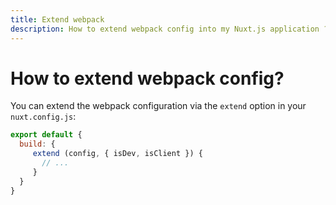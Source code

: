 ```yaml
---
title: Extend webpack
description: How to extend webpack config into my Nuxt.js application ?
---
```


# How to extend webpack config?

You can extend the webpack configuration via the `extend` option in your `nuxt.config.js`:

```js
export default {
  build: {
     extend (config, { isDev, isClient }) {
       // ...
     }
  }
}
```
